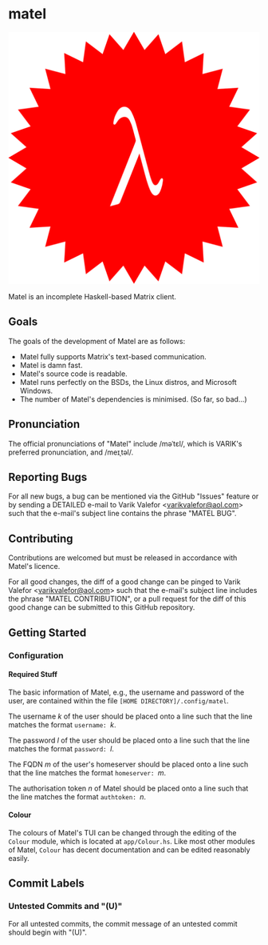 # matel
![Matel's Glorious Logo](matel-sty01.svg)

Matel is an incomplete Haskell-based Matrix client.

## Goals
The goals of the development of Matel are as follows:
* Matel fully supports Matrix's text-based communication.
* Matel is damn fast.
* Matel's source code is readable.
* Matel runs perfectly on the BSDs, the Linux distros, and Microsoft Windows.
* The number of Matel's dependencies is minimised.  (So far, so bad...)

## Pronunciation
The official pronunciations of "Matel" include \/məˈtɛl\/, which is VARIK's preferred pronunciation, and \/meɪˌtəl\/.

## Reporting Bugs
For all new bugs, a bug can be mentioned via the GitHub "Issues" feature or by sending a DETAILED e-mail to Varik Valefor \<varikvalefor@aol.com\> such that the e-mail's subject line contains the phrase "MATEL BUG".

## Contributing

Contributions are welcomed but must be released in accordance with Matel's licence.

For all good changes, the diff of a good change can be pinged to Varik Valefor \<varikvalefor@aol.com\> such that the e-mail's subject line includes the phrase "MATEL CONTRIBUTION", or a pull request for the diff of this good change can be submitted to this GitHub repository.

## Getting Started
### Configuration
#### Required Stuff
The basic information of Matel, e.g., the username and password of the user, are contained within the file `[HOME DIRECTORY]/.config/matel`.

The username _k_ of the user should be placed onto a line such that the line matches the format `username: `_k_.

The password _l_ of the user should be placed onto a line such that the line matches the format `password: `_l_.

The FQDN _m_ of the user's homeserver should be placed onto a line such that the line matches the format `homeserver: `_m_.

The authorisation token _n_ of Matel should be placed onto a line such that the line matches the format `authtoken: `_n_.
#### Colour
The colours of Matel's TUI can be changed through the editing of the `Colour` module, which is located at `app/Colour.hs`.  Like most other modules of Matel, `Colour` has decent documentation and can be edited reasonably easily.

## Commit Labels
### Untested Commits and "(U)"
For all untested commits, the commit message of an untested commit should begin with "(U)".
